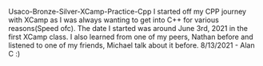 Usaco-Bronze-Silver-XCamp-Practice-Cpp
I started off my CPP journey with XCamp as I was always wanting to get into C++ for various reasons(Speed ofc). The date I started was around June 3rd, 2021 in the first XCamp class. I also learned from one of my peers, Nathan before and listened to one of my friends, Michael talk about it before. 8/13/2021 - Alan C :)
